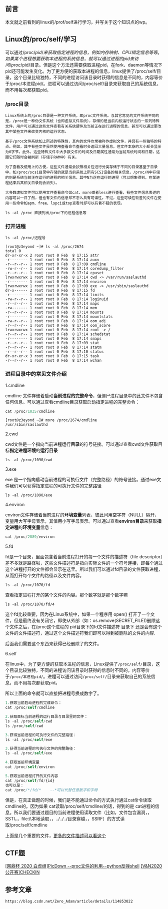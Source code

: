 ## 前言

本文就之前看到的linux的/prof/self进行学习，并写关于这个知识点的wp。 

## Linux的/proc/self/学习

可以通过/proc/$pid/来获取指定进程的信息，例如内存映射、CPU绑定信息等等。如果某个进程想要获取本进程的系统信息，就可以通过进程的pid来访问/proc/$pid/目录。但是这个方法还需要获取进程pid，在fork、daemon等情况下pid还可能发生变化。为了更方便的获取本进程的信息，linux提供了/proc/self/目录，这个目录比较独特，不同的进程访问该目录时获得的信息是不同的，内容等价于/proc/本进程pid/。进程可以通过访问/proc/self/目录来获取自己的系统信息，而不用每次都获取pid。

###  /proc目录

```
Linux系统上的/proc目录是一种文件系统，即proc文件系统。与其它常见的文件系统不同的是，/proc是一种伪文件系统（也即虚拟文件系统），存储的是当前内核运行状态的一系列特殊文件，用户可以通过这些文件查看有关系统硬件及当前正在运行进程的信息，甚至可以通过更改其中某些文件来改变内核的运行状态。 

基于/proc文件系统如上所述的特殊性，其内的文件也常被称作虚拟文件，并具有一些独特的特点。例如，其中有些文件虽然使用查看命令查看时会返回大量信息，但文件本身的大小却会显示为0字节。此外，这些特殊文件中大多数文件的时间及日期属性通常为当前系统时间和日期，这跟它们随时会被刷新（存储于RAM中）有关。 

为了查看及使用上的方便，这些文件通常会按照相关性进行分类存储于不同的目录甚至子目录中，如/proc/scsi目录中存储的就是当前系统上所有SCSI设备的相关信息，/proc/N中存储的则是系统当前正在运行的进程的相关信息，其中N为正在运行的进程（可以想象得到，在某进程结束后其相关目录则会消失）。 

大多数虚拟文件可以使用文件查看命令如cat、more或者less进行查看，有些文件信息表述的内容可以一目了然，但也有文件的信息却不怎么具有可读性。不过，这些可读性较差的文件在使用一些命令如apm、free、lspci或top查看时却可以有着不错的表现。
```

```
ls -al /proc 直接列出/proc下的进程信息等
```

###  打开进程

```
ls -al /proc/进程号
```

```
[root@z3eyond ~]# ls -al /proc/2674
total 0
dr-xr-xr-x 2 root root 0 Feb  8 17:15 attr
-r-------- 1 root root 0 Feb  8 17:14 auxv
-r--r--r-- 1 root root 0 Feb  8 17:09 cmdline
-rw-r--r-- 1 root root 0 Feb  8 17:14 coredump_filter
-r--r--r-- 1 root root 0 Feb  8 17:14 cpuset
lrwxrwxrwx 1 root root 0 Feb  8 17:14 cwd -> /var/run/saslauthd
-r-------- 1 root root 0 Feb  8 17:14 environ
lrwxrwxrwx 1 root root 0 Feb  8 17:09 exe -> /usr/sbin/saslauthd
dr-x------ 2 root root 0 Feb  8 17:15 fd
-r-------- 1 root root 0 Feb  8 17:14 limits
-rw-r--r-- 1 root root 0 Feb  8 17:14 loginuid
-r--r--r-- 1 root root 0 Feb  8 17:14 maps
-rw------- 1 root root 0 Feb  8 17:14 mem
-r--r--r-- 1 root root 0 Feb  8 17:14 mounts
-r-------- 1 root root 0 Feb  8 17:14 mountstats
-rw-r--r-- 1 root root 0 Feb  8 17:14 oom_adj
-r--r--r-- 1 root root 0 Feb  8 17:14 oom_score
lrwxrwxrwx 1 root root 0 Feb  8 17:14 root -> /
-r--r--r-- 1 root root 0 Feb  8 17:14 schedstat
-r-------- 1 root root 0 Feb  8 17:14 smaps
-r--r--r-- 1 root root 0 Feb  8 17:09 stat
-r--r--r-- 1 root root 0 Feb  8 17:14 statm
-r--r--r-- 1 root root 0 Feb  8 17:10 status
dr-xr-xr-x 3 root root 0 Feb  8 17:15 task
-r--r--r-- 1 root root 0 Feb  8 17:14 wchan
```

###  进程目录中的常见文件介绍

1.cmdline

cmdline 文件存储着启动**当前进程的完整命令**，但僵尸进程目录中的此文件不包含任何信息。可以通过查看cmdline目录获取启动指定进程的完整命令：

```php
cat /proc/1035/cmdline
```

```
[root@z3eyond ~]# more /proc/2674/cmdline 
/usr/sbin/saslauthd
```

2.cwd 

cwd文件是一个指向当前进程运行**目录**的符号链接。可以通过查看cwd文件获取目标**指定进程环境**的**运行目录**

```
ls -al /proc/1090/cwd
```

3.exe

exe 是一个指向启动当前进程的可执行文件（完整路径）的符号链接。通过exe文件我们可以获得指定进程的可执行文件的完整路径

```
ls -al /proc/1090/exe
```

4.environ

environ文件存储着当前进程的**环境变量**列表，彼此间用空字符（NULL）隔开，变量用大写字母表示，其值用小写字母表示。可以通过查看**environ目录**来获取**指定进程**的**环境变量**信息：

```php
cat /proc/2889/environ
```

5.fd

fd是一个目录，里面包含着当前进程打开的每一个文件的描述符（file descriptor）差不多就是路径啦，这些文件描述符是指向实际文件的一个符号连接，即每个通过这个进程打开的文件都会显示在这里。所以我们可以通过fd目录的文件获取进程，从而打开每个文件的路径以及文件内容。

```
ls -al /proc/1070/fd 
```

查看指定进程打开的某个文件的内容。那个数字就是那个数字嘛

```
ls -al /proc/1070/fd/4
```

这个fd比较重要，因为在Linux系统中，如果一个程序用 open() 打开了一个文件，但是最终没有关闭它，即使从外部（如：os.remove(SECRET_FILE))删除这个文件之后，在/proc这个进程的 pid目录下的fd文件描述符 目录下 还是会有这个文件的文件描述符，通过这个文件描述符我们即可以得到被删除的文件的内容.

后面我们需要这个东西来获得已经删除了的文件。

6.self

在linux中，为了更方便的获取本进程的信息，Linux提供了`/proc/self/`目录，这个目录比较独特，不同的进程访问该目录时获得的信息时不同的，内容等价于`/proc/本进程pid/`。进程可以通过访问`/proc/self/`目录来获取自己的系统信息，而不用每次都获取pid。

所以上面的命令就可以直接把进程号换成数字了。

```php
1.获取当前启动进程的完成命令：
cat /proc/self/cmdline

2.获取目标当前进程的运行目录与目录里的文件：
ls -al /proc/self/cwd
ls /proc/self/cwd

3.获得当前进程的可执行文件的完整路径：
ls -al /proc/self/exe

3.获得当前进程的可执行文件的完整路径：
ls -al /proc/self/exe

4.获取当前环境变量
cat /proc/self/environ

5.获取当前进程打开的文件内容
cat /proc/self/fd/{id}
也可以是：
cat /proc/*/fd/*    --*可以代替任意数字和字母
```

但是，在真正做题的时候，我们是不能通过命令的方式执行通过cat命令读取cmdline的。因为如果 cat读取/proc/self/cmdline/的话，得到的是 cat进程的信息。所以我们要通过题目的当前进程使用读取文件（比如，文件包含漏洞，，SSTI，，file:\\\本地读取，，../../../目录穿越，，SSRF）的方式读取/proc/self/cmdline


上面是几个重要的文件，[更多的文件描述可以看这个](https://www.cnblogs.com/DswCnblog/p/5780389.html)

##  CTF题
[\[网鼎杯 2020 白虎组\]PicDown --proc文件的利用--python反弹shell](https://blog.csdn.net/unexpectedthing/article/details/121336625)
[\[V&N2020 公开赛\]CHECKIN](https://blog.csdn.net/SopRomeo/article/details/105653176)

##  参考文章
```
https://blog.csdn.net/Zero_Adam/article/details/114853022
```
